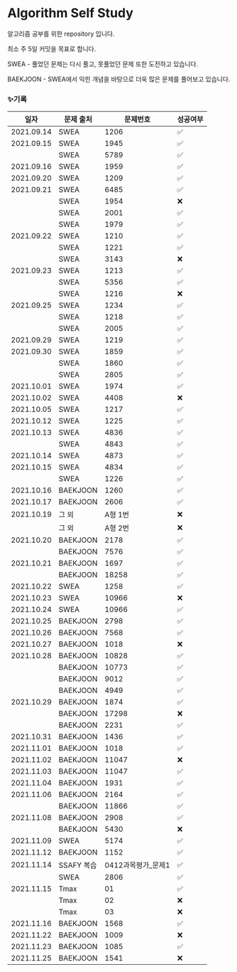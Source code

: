 # Algorithm Self Study
알고리즘 공부를 위한 repository 입니다.

최소 주 5일 커밋을 목표로 합니다.



SWEA - 풀었던 문제는 다시 풀고, 못풀었던 문제 또한 도전하고 있습니다.

BAEKJOON - SWEA에서 익힌 개념을 바탕으로 더욱 많은 문제를 풀어보고 있습니다.



### ✨기록

| 일자       | 문제 출처  | 문제번호           | 성공여부 |
| ---------- | ---------- | ------------------ | -------- |
| 2021.09.14 | SWEA       | 1206               | ✅        |
| 2021.09.15 | SWEA       | 1945               | ✅        |
|            | SWEA       | 5789               | ✅        |
| 2021.09.16 | SWEA       | 1959               | ✅        |
| 2021.09.20 | SWEA       | 1209               | ✅        |
| 2021.09.21 | SWEA       | 6485               | ✅        |
|            | SWEA       | 1954               | ❌        |
|            | SWEA       | 2001               | ✅        |
|            | SWEA       | 1979               | ✅        |
| 2021.09.22 | SWEA       | 1210               | ✅        |
|            | SWEA       | 1221               | ✅        |
|            | SWEA       | 3143               | ❌        |
| 2021.09.23 | SWEA       | 1213               | ✅        |
|            | SWEA       | 5356               | ✅        |
|            | SWEA       | 1216               | ❌        |
| 2021.09.25 | SWEA       | 1234               | ✅        |
|            | SWEA       | 1218               | ✅        |
|            | SWEA       | 2005               | ✅        |
| 2021.09.29 | SWEA       | 1219               | ✅        |
| 2021.09.30 | SWEA       | 1859               | ✅        |
|            | SWEA       | 1860               | ✅        |
|            | SWEA       | 2805               | ✅        |
| 2021.10.01 | SWEA       | 1974               | ✅        |
| 2021.10.02 | SWEA       | 4408               | ❌        |
| 2021.10.05 | SWEA       | 1217               | ✅        |
| 2021.10.12 | SWEA       | 1225               | ✅        |
| 2021.10.13 | SWEA       | 4836               | ✅        |
|            | SWEA       | 4843               | ✅        |
| 2021.10.14 | SWEA       | 4873               | ✅        |
| 2021.10.15 | SWEA       | 4834               | ✅        |
|            | SWEA       | 1226               | ✅        |
| 2021.10.16 | BAEKJOON   | 1260               | ✅        |
| 2021.10.17 | BAEKJOON   | 2606               | ✅        |
| 2021.10.19 | 그 외      | A형 1번            | ❌        |
|            | 그 외      | A형 2번            | ❌        |
| 2021.10.20 | BAEKJOON   | 2178               | ✅        |
|            | BAEKJOON   | 7576               | ✅        |
| 2021.10.21 | BAEKJOON   | 1697               | ✅        |
|            | BAEKJOON   | 18258              | ✅        |
| 2021.10.22 | SWEA       | 1258               | ✅        |
| 2021.10.23 | SWEA       | 10966              | ❌        |
| 2021.10.24 | SWEA       | 10966              | ✅        |
| 2021.10.25 | BAEKJOON   | 2798               | ✅        |
| 2021.10.26 | BAEKJOON   | 7568               | ✅        |
| 2021.10.27 | BAEKJOON   | 1018               | ❌        |
| 2021.10.28 | BAEKJOON   | 10828              | ✅        |
|            | BAEKJOON   | 10773              | ✅        |
|            | BAEKJOON   | 9012               | ✅        |
|            | BAEKJOON   | 4949               | ✅        |
| 2021.10.29 | BAEKJOON   | 1874               | ✅        |
|            | BAEKJOON   | 17298              | ❌        |
|            | BAEKJOON   | 2231               | ✅        |
| 2021.10.31 | BAEKJOON   | 1436               | ✅        |
| 2021.11.01 | BAEKJOON   | 1018               | ✅        |
| 2021.11.02 | BAEKJOON   | 11047              | ❌        |
| 2021.11.03 | BAEKJOON   | 11047              | ✅        |
| 2021.11.04 | BAEKJOON   | 1931               | ✅        |
| 2021.11.06 | BAEKJOON   | 2164               | ✅        |
|            | BAEKJOON   | 11866              | ✅        |
| 2021.11.08 | BAEKJOON   | 2908               | ✅        |
|            | BAEKJOON   | 5430               | ❌        |
| 2021.11.09 | SWEA       | 5174               | ✅        |
| 2021.11.12 | BAEKJOON   | 1152               | ✅        |
| 2021.11.14 | SSAFY 복습 | 0412과목평가_문제1 | ✅        |
|            | SWEA       | 2806               | ✅        |
| 2021.11.15 | Tmax       | 01                 | ✅        |
|            | Tmax       | 02                 | ❌        |
|            | Tmax       | 03                 | ❌        |
| 2021.11.16 | BAEKJOON   | 1568               | ✅        |
| 2021.11.22 | BAEKJOON   | 1009               | ❌        |
| 2021.11.23 | BAEKJOON   | 1085               | ✅        |
| 2021.11.25 | BAEKJOON   | 1541               | ❌        |

